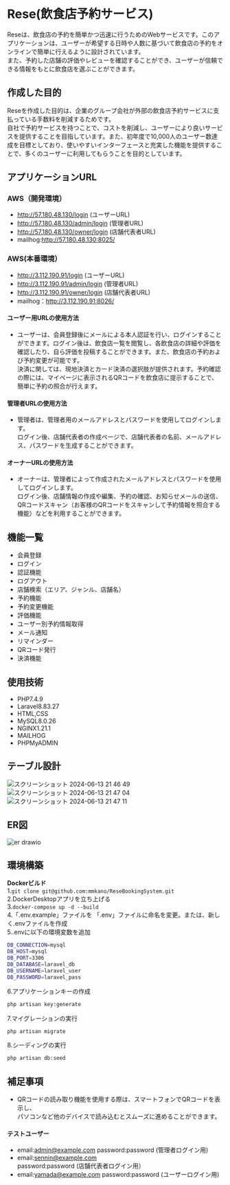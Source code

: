 # Rese(飲食店予約サービス)
Reseは、飲食店の予約を簡単かつ迅速に行うためのWebサービスです。このアプリケーションは、ユーザーが希望する日時や人数に基づいて飲食店の予約をオンラインで簡単に行えるように設計されています。<br>また、予約した店舗の評価やレビューを確認することができ、ユーザーが信頼できる情報をもとに飲食店を選ぶことができます。


## 作成した目的  
Reseを作成した目的は、企業のグループ会社が外部の飲食店予約サービスに支払っている手数料を削減するためです。<br>自社で予約サービスを持つことで、コストを削減し、ユーザーにより良いサービスを提供することを目指しています。また、初年度で10,000人のユーザー数達成を目標としており、使いやすいインターフェースと充実した機能を提供することで、多くのユーザーに利用してもらうことを目的としています。


## アプリケーションURL    

### AWS（開発環境）  
* http://57.180.48.130/login (ユーザーURL)
* http://57.180.48.130/admin/login (管理者URL)
* http://57.180.48.130/owner/login (店舗代表者URL)
* mailhog:http://57.180.48.130:8025/  

### AWS(本番環境）  
* http://3.112.190.91/login (ユーザーURL)
* http://3.112.190.91/admin/login (管理者URL)
* http://3.112.190.91/owner/login (店舗代表者URL)
* mailhog：http://3.112.190.91:8026/

#### ユーザー用URLの使用方法
* ユーザーは、会員登録後にメールによる本人認証を行い、ログインすることができます。ログイン後は、飲食店一覧を閲覧し、各飲食店の詳細や評価を確認したり、自ら評価を投稿することができます。また、飲食店の予約および予約変更が可能です。<br>決済に関しては、現地決済とカード決済の選択肢が提供されます。予約確認の際には、マイページに表示されるQRコードを飲食店に提示することで、簡単に予約の照合が行えます。

#### 管理者URLの使用方法
* 管理者は、管理者用のメールアドレスとパスワードを使用してログインします。<br>ログイン後、店舗代表者の作成ページで、店舗代表者の名前、メールアドレス、パスワードを生成することができます。

#### オーナーURLの使用方法
* オーナーは、管理者によって作成されたメールアドレスとパスワードを使用してログインします。<br>ログイン後、店舗情報の作成や編集、予約の確認、お知らせメールの送信、QRコードスキャン（お客様のQRコードをスキャンして予約情報を照合する機能）などを利用することができます。


## 機能一覧  
* 会員登録
* ログイン
* 認証機能
* ログアウト
* 店舗検索（エリア、ジャンル、店舗名）
* 予約機能
* 予約変更機能
* 評価機能
* ユーザー別予約情報取得
* メール通知
* リマインダー
* QRコード発行
* 決済機能

	
## 使用技術
* PHP7.4.9
* Laravel8.83.27 
* HTML,CSS  
* MySQL8.0.26    
* NGINX1.21.1  
* MAILHOG  
* PHPMyADMIN  


## テーブル設計  
![スクリーンショット 2024-06-13 21 46 49](https://github.com/mmkano/AttendanceTracker/assets/155986309/a9999a71-c2c4-4821-ae39-c6ddebc85bd9)
![スクリーンショット 2024-06-13 21 47 04](https://github.com/mmkano/AttendanceTracker/assets/155986309/ee7441fe-01e1-44a1-a709-393790242a41)
![スクリーンショット 2024-06-13 21 47 11](https://github.com/mmkano/AttendanceTracker/assets/155986309/be1e3444-4f49-4626-93f8-2cd54a99e3ea)


## ER図  
![er drawio](https://github.com/mmkano/AttendanceTracker/assets/155986309/0a387c93-1845-4dcc-b21e-771e02fed81d)


## 環境構築  

**Dockerビルド**  
1.`git clone git@github.com:mmkano/ReseBookingSystem.git`  
2.DockerDesktopアプリを立ち上げる  
3.`docker-compose up -d --build`    
4.「.env.example」ファイルを 「.env」ファイルに命名を変更。または、新しく.envファイルを作成  
5..envに以下の環境変数を追加  
 ```bash
DB_CONNECTION=mysql      
DB_HOST=mysql    
DB_PORT=3306
DB_DATABASE=laravel_db  
DB_USERNAME=laravel_user   
DB_PASSWORD=laravel_pass
```    
6.アプリケーションキーの作成  
``` bash 
php artisan key:generate
```   
7.マイグレーションの実行  
```bash
php artisan migrate
```  
8.シーディングの実行 
``` bash
php artisan db:seed 
```     


## 補足事項
* QRコードの読み取り機能を使用する際は、スマートフォンでQRコードを表示し、<br>パソコンなど他のデバイスで読み込むとスムーズに進めることができます。

#### テストユーザー
* email:admin@example.com  password:password (管理者ログイン用)
* email:sennin@example.com password:password (店舗代表者ログイン用）
* email:yamada@example.com password:password (ユーザーログイン用)


